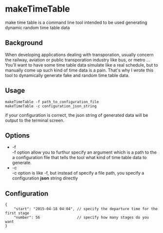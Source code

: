 # makeTimeTable
make time table is a command line tool intended to be used generating dynamic random time table data


## Background
When developing applications dealing with transporation, usually concern the railway, aviation 
or public transporation industry like bus, or metro ... You'll want to have some time table data simulate like a real 
schedule, but to manually come up such kind of time data is a pain. That's why I wrote this tool to dynamically 
generate fake and random time table data.


## Usage
    makeTimeTable -f path_to_configuration_file  
    makeTimeTable -c configuration_json_string

if your configuration is correct, the json string of generated data will be output to the terminal screen.

## Options
* -f  
-f option allow you to furthur specify an argument which is a path to the a configuration file that tells the
tool what kind of time table data to generate.
* -c  
-c option is like -f, but instead of specify a file path, you specify a configuration **json** string directly

## Configuration
    {
        "start": "2015-04-18 04:04", // specify the departure time for the first stage
        "number": 56                 // specify how many stages do you want
    }
